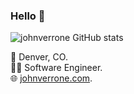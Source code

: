 ### Hello 👋

<img src="https://github-readme-stats.vercel.app/api?username=johnverrone&show_icons=true&show=userstatistics,toprepositories,toplanguages,commitgraph" alt="johnverrone GitHub stats" />

📍 Denver, CO.  
👨‍💻 Software Engineer.  
🌐 [johnverrone.com](https://www.johnverrone.com).
